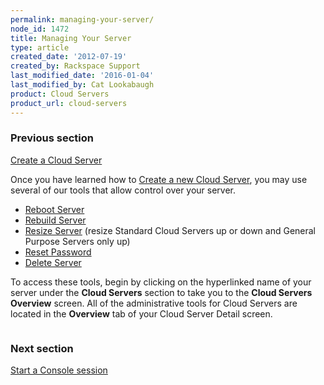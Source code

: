 ```yaml
---
permalink: managing-your-server/
node_id: 1472
title: Managing Your Server
type: article
created_date: '2012-07-19'
created_by: Rackspace Support
last_modified_date: '2016-01-04'
last_modified_by: Cat Lookabaugh
product: Cloud Servers
product_url: cloud-servers
---
```


### Previous section

[Create a Cloud Server](/how-to/create-a-cloud-server)

Once you have learned how to [Create a new Cloud Server](/how-to/create-a-cloud-server),
you may use several of our tools that allow control over your server.

-   [Reboot Server](/how-to/reboot-your-server)
-   [Rebuild Server](/how-to/rebuild-a-cloud-server)
-   [Resize Server](/how-to/managing-your-server-resizing-standard-and-general-purpose-servers)
    (resize Standard Cloud Servers up or down and General Purpose Servers only up)
-   [Reset Password](/how-to/reset-your-server-password)
-   [Delete Server](/how-to/deleting-your-server)

To access these tools, begin by clicking on the hyperlinked name of your
server under the **Cloud Servers** section to take you to the **Cloud
Servers Overview** screen.  All of the administrative tools for Cloud
Servers are located in the **Overview** tab of your Cloud Server Detail
screen.

<img src="http://c765420.r20.cf2.rackcdn.com/22_CloudServersnew.png" alt="" />


### Next section

[Start a Console session](/how-to/start-a-console-session)
